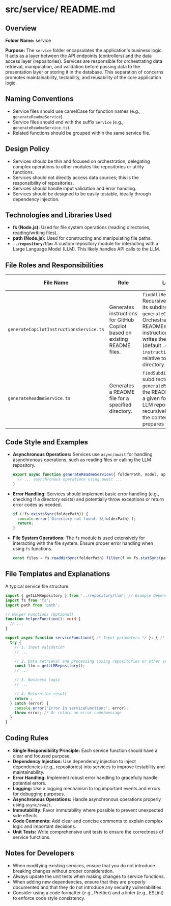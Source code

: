 # src/service/ README.md

## Overview

**Folder Name:** service

**Purpose:** The `service` folder encapsulates the application's business logic. It acts as a layer between the API endpoints (controllers) and the data access layer (repositories). Services are responsible for orchestrating data retrieval, manipulation, and validation before passing data to the presentation layer or storing it in the database. This separation of concerns promotes maintainability, testability, and reusability of the core application logic.

## Naming Conventions

*   Service files should use camelCase for function names (e.g., `generateReadmeService`).
*   Service files should end with the suffix `Service` (e.g., `generateReadmeService.ts`).
*   Related functions should be grouped within the same service file.

## Design Policy

*   Services should be thin and focused on orchestration, delegating complex operations to other modules like repositories or utility functions.
*   Services should not directly access data sources; this is the responsibility of repositories.
*   Services should handle input validation and error handling.
*   Services should be designed to be easily testable, ideally through dependency injection.

## Technologies and Libraries Used

*   **fs (Node.js):** Used for file system operations (reading directories, reading/writing files).
*   **path (Node.js):** Used for constructing and manipulating file paths.
*   **`../repository/llm`:** A custom repository module for interacting with a Large Language Model (LLM).  This likely handles API calls to the LLM.

## File Roles and Responsibilities

| File Name                       | Role                                                     | Logic and Functions                                                                                                                                                                                                         | Names of other files used |
| ------------------------------- | -------------------------------------------------------- | ------------------------------------------------------------------------------------------------------------------------------------------------------------------------------------------------------------------------- | ------------------------- |
| `generateCopilotInstructionsService.ts` | Generates instructions for GitHub Copilot based on existing README files.         | `findAllReadmesRecursively`: Recursively searches a directory and its subdirectories for `README.md` files. <br/> `generateCopilotInstructionsService`: Orchestrates the process of finding READMEs and potentially generating instructions based on them, then writes the instructions to a file (default `.github/copilot-instructions.md`).  It resolves `.github` relative to the current working directory. | `../repository/llm`      |
| `generateReadmeService.ts`         | Generates a README file for a specified directory. | `findSubdirectories`: Finds all subdirectories within a given folder. <br/> `generateReadmeService`: Orchestrates the README generation process for a given folder, potentially calling the LLM repository.  It also can work recursively for all subfolders. It reads the content of files in the folder and prepares them for the LLM. | `../repository/llm`      |

## Code Style and Examples

*   **Asynchronous Operations:** Services use `async/await` for handling asynchronous operations, such as reading files or calling the LLM repository.

    ```typescript
    export async function generateReadmeService({ folderPath, model, apiKey, apiUrl }: { folderPath: string; model: string; apiKey: string; apiUrl?: string; }) {
      // ... asynchronous operations using await ...
    }
    ```

*   **Error Handling:** Services should implement basic error handling (e.g., checking if a directory exists) and potentially throw exceptions or return error codes as needed.

    ```typescript
    if (!fs.existsSync(folderPath)) {
      console.error(`Directory not found: ${folderPath}`);
      return;
    }
    ```

*   **File System Operations:** The `fs` module is used extensively for interacting with the file system. Ensure proper error handling when using `fs` functions.

    ```typescript
    const files = fs.readdirSync(folderPath).filter(f => fs.statSync(path.join(folderPath, f)).isFile());
    ```

## File Templates and Explanations

A typical service file structure:

```typescript
import { getLLMRepository } from '../repository/llm'; // Example Dependency
import fs from 'fs';
import path from 'path';

// Helper Functions (Optional)
function helperFunction(): void {
  // ...
}

export async function serviceFunction({ /* Input parameters */ }: { /* Parameter Types */ }): Promise<void> {
  try {
    // 1. Input validation
    // ...

    // 2. Data retrieval and processing (using repositories or other services)
    const llm = getLLMRepository();
    // ...

    // 3. Business logic
    // ...

    // 4. Return the result
    return ;
  } catch (error) {
    console.error("Error in serviceFunction:", error);
    throw error; // Or return an error code/message
  }
}
```

## Coding Rules

*   **Single Responsibility Principle:** Each service function should have a clear and focused purpose.
*   **Dependency Injection:**  Use dependency injection to inject dependencies (e.g., repositories) into services to improve testability and maintainability.
*   **Error Handling:**  Implement robust error handling to gracefully handle potential errors.
*   **Logging:**  Use a logging mechanism to log important events and errors for debugging purposes.
*   **Asynchronous Operations:** Handle asynchronous operations properly using `async/await`.
*   **Immutability:** Favor immutability where possible to prevent unexpected side effects.
*   **Code Comments:**  Add clear and concise comments to explain complex logic and important decisions.
*   **Unit Tests:** Write comprehensive unit tests to ensure the correctness of service functions.

## Notes for Developers

*   When modifying existing services, ensure that you do not introduce breaking changes without proper consideration.
*   Always update the unit tests when making changes to service functions.
*   When adding new dependencies, ensure that they are properly documented and that they do not introduce any security vulnerabilities.
*   Consider using a code formatter (e.g., Prettier) and a linter (e.g., ESLint) to enforce code style consistency.

